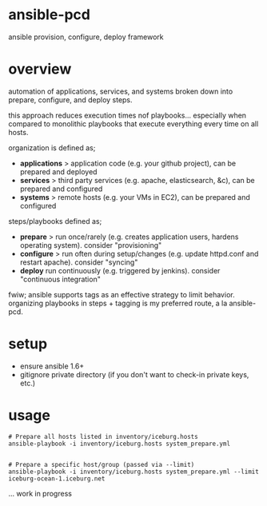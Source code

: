 ansible-pcd
===========

ansible provision, configure, deploy framework


overview
========


automation of applications, services, and systems broken down into 
prepare, configure, and deploy steps. 

this approach reduces execution times nof playbooks... 
especially when compared to monolithic playbooks that execute 
everything every time on all hosts. 

organization is defined as;

* **applications** > application code (e.g. your github project), can be prepared and deployed
* **services** > third party services (e.g. apache, elasticsearch, &c), can be prepared and configured
* **systems** > remote hosts (e.g. your VMs in EC2), can be prepared and configured


steps/playbooks defined as;

* **prepare** > run once/rarely (e.g. creates application users, hardens operating system). consider "provisioning"
* **configure** > run often during setup/changes (e.g. update httpd.conf and restart apache). consider "syncing"
* **deploy** run continuously (e.g. triggered by jenkins). consider "continuous integration"


fwiw; ansible supports tags as an effective strategy to limit behavior.
organizing playbooks in steps + tagging is my preferred route, a la ansible-pcd.


setup
=====

* ensure ansible 1.6+
* gitignore private directory (if you don't want to check-in private keys, etc.)

usage
=====

```
# Prepare all hosts listed in inventory/iceburg.hosts
ansible-playbook -i inventory/iceburg.hosts system_prepare.yml


# Prepare a specific host/group (passed via --limit)
ansible-playbook -i inventory/iceburg.hosts system_prepare.yml --limit iceburg-ocean-1.iceburg.net
```


... work in progress